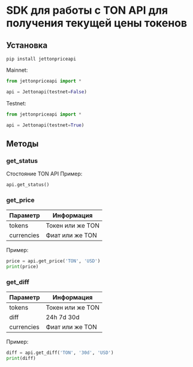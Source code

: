 # SDK для работы с TON API для получения текущей цены токенов

## Установка

```shell
pip install jettonpriceapi
```
Mainnet:

```python
from jettonpriceapi import *

api = Jettonapi(testnet=False)
```

Testnet:

```python
from jettonpriceapi import *

api = Jettonapi(testnet=True)
```

## Методы

### get_status
Стостояние TON API
Пример:
```python
api.get_status()
```

### get_price
| Параметр | Информация |
|---------|-------------|
| tokens | Токен или же TON |
| currencies | Фиат или же TON |

Пример:
```python
price = api.get_price('TON', 'USD')
print(price)
```

### get_diff
| Параметр | Информация |
|---------|-------------|
| tokens | Токен или же TON |
| diff | 24h 7d 30d |
| currencies | Фиат или же TON |

Пример:
```python
diff = api.get_diff('TON', '30d', 'USD')
print(diff)
```
